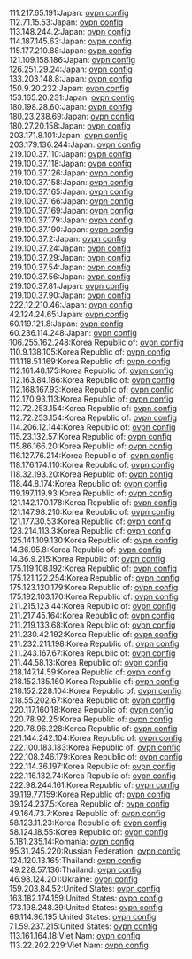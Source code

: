 111.217.65.191:Japan: [ovpn config](vpn/111_217_65_191.ovpn)  
112.71.15.53:Japan: [ovpn config](vpn/112_71_15_53.ovpn)  
113.148.244.2:Japan: [ovpn config](vpn/113_148_244_2.ovpn)  
114.187.145.63:Japan: [ovpn config](vpn/114_187_145_63.ovpn)  
115.177.210.88:Japan: [ovpn config](vpn/115_177_210_88.ovpn)  
121.109.158.186:Japan: [ovpn config](vpn/121_109_158_186.ovpn)  
126.251.29.24:Japan: [ovpn config](vpn/126_251_29_24.ovpn)  
133.203.148.8:Japan: [ovpn config](vpn/133_203_148_8.ovpn)  
150.9.20.232:Japan: [ovpn config](vpn/150_9_20_232.ovpn)  
153.165.20.231:Japan: [ovpn config](vpn/153_165_20_231.ovpn)  
180.198.28.60:Japan: [ovpn config](vpn/180_198_28_60.ovpn)  
180.23.238.69:Japan: [ovpn config](vpn/180_23_238_69.ovpn)  
180.27.20.158:Japan: [ovpn config](vpn/180_27_20_158.ovpn)  
203.171.8.101:Japan: [ovpn config](vpn/203_171_8_101.ovpn)  
203.179.136.244:Japan: [ovpn config](vpn/203_179_136_244.ovpn)  
219.100.37.110:Japan: [ovpn config](vpn/219_100_37_110.ovpn)  
219.100.37.118:Japan: [ovpn config](vpn/219_100_37_118.ovpn)  
219.100.37.126:Japan: [ovpn config](vpn/219_100_37_126.ovpn)  
219.100.37.158:Japan: [ovpn config](vpn/219_100_37_158.ovpn)  
219.100.37.165:Japan: [ovpn config](vpn/219_100_37_165.ovpn)  
219.100.37.166:Japan: [ovpn config](vpn/219_100_37_166.ovpn)  
219.100.37.169:Japan: [ovpn config](vpn/219_100_37_169.ovpn)  
219.100.37.179:Japan: [ovpn config](vpn/219_100_37_179.ovpn)  
219.100.37.190:Japan: [ovpn config](vpn/219_100_37_190.ovpn)  
219.100.37.2:Japan: [ovpn config](vpn/219_100_37_2.ovpn)  
219.100.37.24:Japan: [ovpn config](vpn/219_100_37_24.ovpn)  
219.100.37.29:Japan: [ovpn config](vpn/219_100_37_29.ovpn)  
219.100.37.54:Japan: [ovpn config](vpn/219_100_37_54.ovpn)  
219.100.37.56:Japan: [ovpn config](vpn/219_100_37_56.ovpn)  
219.100.37.81:Japan: [ovpn config](vpn/219_100_37_81.ovpn)  
219.100.37.90:Japan: [ovpn config](vpn/219_100_37_90.ovpn)  
222.12.210.46:Japan: [ovpn config](vpn/222_12_210_46.ovpn)  
42.124.24.65:Japan: [ovpn config](vpn/42_124_24_65.ovpn)  
60.119.121.8:Japan: [ovpn config](vpn/60_119_121_8.ovpn)  
60.236.114.248:Japan: [ovpn config](vpn/60_236_114_248.ovpn)  
106.255.162.248:Korea Republic of: [ovpn config](vpn/106_255_162_248.ovpn)  
110.9.138.105:Korea Republic of: [ovpn config](vpn/110_9_138_105.ovpn)  
111.118.51.169:Korea Republic of: [ovpn config](vpn/111_118_51_169.ovpn)  
112.161.48.175:Korea Republic of: [ovpn config](vpn/112_161_48_175.ovpn)  
112.163.84.186:Korea Republic of: [ovpn config](vpn/112_163_84_186.ovpn)  
112.168.167.93:Korea Republic of: [ovpn config](vpn/112_168_167_93.ovpn)  
112.170.93.113:Korea Republic of: [ovpn config](vpn/112_170_93_113.ovpn)  
112.72.253.154:Korea Republic of: [ovpn config](vpn/112_72_253_154.ovpn)  
112.72.253.154:Korea Republic of: [ovpn config](vpn/112_72_253_154.ovpn)  
114.206.12.144:Korea Republic of: [ovpn config](vpn/114_206_12_144.ovpn)  
115.23.132.57:Korea Republic of: [ovpn config](vpn/115_23_132_57.ovpn)  
115.86.166.20:Korea Republic of: [ovpn config](vpn/115_86_166_20.ovpn)  
116.127.76.214:Korea Republic of: [ovpn config](vpn/116_127_76_214.ovpn)  
118.176.174.110:Korea Republic of: [ovpn config](vpn/118_176_174_110.ovpn)  
118.32.193.20:Korea Republic of: [ovpn config](vpn/118_32_193_20.ovpn)  
118.44.8.174:Korea Republic of: [ovpn config](vpn/118_44_8_174.ovpn)  
119.197.119.93:Korea Republic of: [ovpn config](vpn/119_197_119_93.ovpn)  
121.142.170.178:Korea Republic of: [ovpn config](vpn/121_142_170_178.ovpn)  
121.147.98.210:Korea Republic of: [ovpn config](vpn/121_147_98_210.ovpn)  
121.177.30.53:Korea Republic of: [ovpn config](vpn/121_177_30_53.ovpn)  
123.214.113.3:Korea Republic of: [ovpn config](vpn/123_214_113_3.ovpn)  
125.141.109.130:Korea Republic of: [ovpn config](vpn/125_141_109_130.ovpn)  
14.36.95.8:Korea Republic of: [ovpn config](vpn/14_36_95_8.ovpn)  
14.36.9.215:Korea Republic of: [ovpn config](vpn/14_36_9_215.ovpn)  
175.119.108.192:Korea Republic of: [ovpn config](vpn/175_119_108_192.ovpn)  
175.121.122.254:Korea Republic of: [ovpn config](vpn/175_121_122_254.ovpn)  
175.123.120.179:Korea Republic of: [ovpn config](vpn/175_123_120_179.ovpn)  
175.192.103.170:Korea Republic of: [ovpn config](vpn/175_192_103_170.ovpn)  
211.215.123.44:Korea Republic of: [ovpn config](vpn/211_215_123_44.ovpn)  
211.217.45.164:Korea Republic of: [ovpn config](vpn/211_217_45_164.ovpn)  
211.219.133.68:Korea Republic of: [ovpn config](vpn/211_219_133_68.ovpn)  
211.230.42.192:Korea Republic of: [ovpn config](vpn/211_230_42_192.ovpn)  
211.232.211.198:Korea Republic of: [ovpn config](vpn/211_232_211_198.ovpn)  
211.243.167.67:Korea Republic of: [ovpn config](vpn/211_243_167_67.ovpn)  
211.44.58.13:Korea Republic of: [ovpn config](vpn/211_44_58_13.ovpn)  
218.147.14.59:Korea Republic of: [ovpn config](vpn/218_147_14_59.ovpn)  
218.152.135.160:Korea Republic of: [ovpn config](vpn/218_152_135_160.ovpn)  
218.152.228.104:Korea Republic of: [ovpn config](vpn/218_152_228_104.ovpn)  
218.55.202.67:Korea Republic of: [ovpn config](vpn/218_55_202_67.ovpn)  
220.117.160.18:Korea Republic of: [ovpn config](vpn/220_117_160_18.ovpn)  
220.78.92.25:Korea Republic of: [ovpn config](vpn/220_78_92_25.ovpn)  
220.78.96.228:Korea Republic of: [ovpn config](vpn/220_78_96_228.ovpn)  
221.144.242.104:Korea Republic of: [ovpn config](vpn/221_144_242_104.ovpn)  
222.100.183.183:Korea Republic of: [ovpn config](vpn/222_100_183_183.ovpn)  
222.108.246.179:Korea Republic of: [ovpn config](vpn/222_108_246_179.ovpn)  
222.114.36.197:Korea Republic of: [ovpn config](vpn/222_114_36_197.ovpn)  
222.116.132.74:Korea Republic of: [ovpn config](vpn/222_116_132_74.ovpn)  
222.98.244.161:Korea Republic of: [ovpn config](vpn/222_98_244_161.ovpn)  
39.119.77.159:Korea Republic of: [ovpn config](vpn/39_119_77_159.ovpn)  
39.124.237.5:Korea Republic of: [ovpn config](vpn/39_124_237_5.ovpn)  
49.164.73.7:Korea Republic of: [ovpn config](vpn/49_164_73_7.ovpn)  
58.123.11.23:Korea Republic of: [ovpn config](vpn/58_123_11_23.ovpn)  
58.124.18.55:Korea Republic of: [ovpn config](vpn/58_124_18_55.ovpn)  
5.181.235.14:Romania: [ovpn config](vpn/5_181_235_14.ovpn)  
95.31.245.220:Russian Federation: [ovpn config](vpn/95_31_245_220.ovpn)  
124.120.13.165:Thailand: [ovpn config](vpn/124_120_13_165.ovpn)  
49.228.57.136:Thailand: [ovpn config](vpn/49_228_57_136.ovpn)  
46.98.124.201:Ukraine: [ovpn config](vpn/46_98_124_201.ovpn)  
159.203.84.52:United States: [ovpn config](vpn/159_203_84_52.ovpn)  
163.182.174.159:United States: [ovpn config](vpn/163_182_174_159.ovpn)  
173.198.248.39:United States: [ovpn config](vpn/173_198_248_39.ovpn)  
69.114.96.195:United States: [ovpn config](vpn/69_114_96_195.ovpn)  
71.59.237.215:United States: [ovpn config](vpn/71_59_237_215.ovpn)  
113.161.164.18:Viet Nam: [ovpn config](vpn/113_161_164_18.ovpn)  
113.22.202.229:Viet Nam: [ovpn config](vpn/113_22_202_229.ovpn)  
